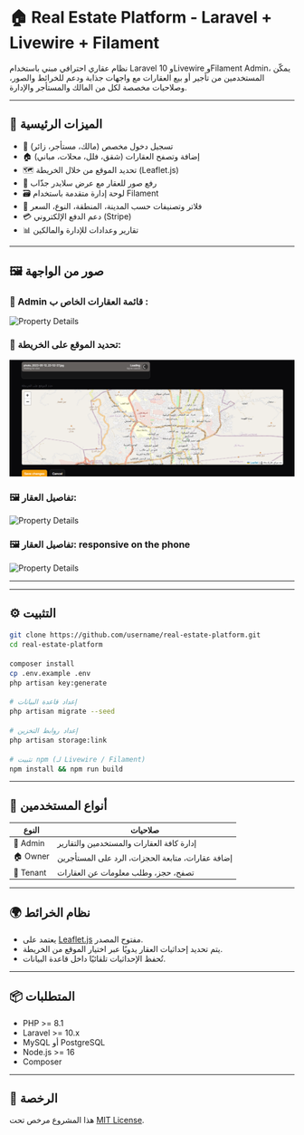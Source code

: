 # 🏠 Real Estate Platform - Laravel + Livewire + Filament

نظام عقاري احترافي مبني باستخدام Laravel 10 وLivewire وFilament Admin، يمكّن المستخدمين من تأجير أو بيع العقارات مع واجهات جذابة ودعم للخرائط والصور، وصلاحيات مخصصة لكل من المالك والمستأجر والإدارة.

---

## 🚀 الميزات الرئيسية

- 🔑 تسجيل دخول مخصص (مالك، مستأجر، زائر)
- 🏠 إضافة وتصفح العقارات (شقق، فلل، محلات، مباني)
- 🗺️ تحديد الموقع من خلال الخريطة (Leaflet.js)
- 📸 رفع صور للعقار مع عرض سلايدر جذّاب
- 🗃️ لوحة إدارة متقدمة باستخدام Filament
- 🔎 فلاتر وتصنيفات حسب المدينة، المنطقة، النوع، السعر
- 💳 دعم الدفع الإلكتروني (Stripe)
- 📊 تقارير وعدادات للإدارة والمالكين

---

## 🖼️ صور من الواجهة

### 🎯  Admin قائمة العقارات الخاص ب :

![Property Details](screenshots/property-list1.png)


### 📍 تحديد الموقع على الخريطة:

![Map Picker](screenshots/map-picker.png)

### 🖼️  تفاصيل العقار:

![Property Details](screenshots/property-list3.png)
### 🖼️  تفاصيل العقار: responsive on the phone

![Property Details](screenshots/property-list(4).png)

---
---

## ⚙️ التثبيت

```bash
git clone https://github.com/username/real-estate-platform.git
cd real-estate-platform

composer install
cp .env.example .env
php artisan key:generate

# إعداد قاعدة البيانات
php artisan migrate --seed

# إعداد روابط التخزين
php artisan storage:link

# تثبيت npm (لـ Livewire / Filament)
npm install && npm run build
```

---

## 👤 أنواع المستخدمين

| النوع       | صلاحيات                                                |
|-------------|---------------------------------------------------------|
| 🔑 Admin    | إدارة كافة العقارات والمستخدمين والتقارير             |
| 🏠 Owner    | إضافة عقارات، متابعة الحجزات، الرد على المستأجرين     |
| 👤 Tenant   | تصفح، حجز، وطلب معلومات عن العقارات                   |

---

## 🌍 نظام الخرائط

- يعتمد على [Leaflet.js](https://leafletjs.com) مفتوح المصدر.
- يتم تحديد إحداثيات العقار يدويًا عبر اختيار الموقع من الخريطة.
- تُحفظ الإحداثيات تلقائيًا داخل قاعدة البيانات.

---

## 📦 المتطلبات

- PHP >= 8.1
- Laravel >= 10.x
- MySQL أو PostgreSQL
- Node.js >= 16
- Composer

---

## 📄 الرخصة

هذا المشروع مرخص تحت [MIT License](LICENSE).
